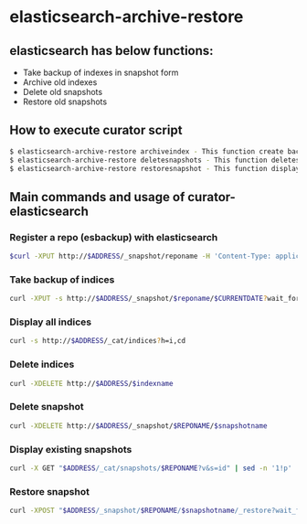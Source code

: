 # elasticsearch-archive-restore


## elasticsearch has below functions:
* Take backup of indexes in snapshot form
* Archive old indexes
* Delete old snapshots
* Restore old snapshots 

## How to execute curator script
```sh
$ elasticsearch-archive-restore archiveindex - This function create backup of indices and delete indices older than than user defined months
$ elasticsearch-archive-restore deletesnapshots - This function deletes snapshots older than user defined months
$ elasticsearch-archive-restore restoresnapshot - This function display all existing snapshots and restore elasticsearch to selected snapshot
```
## Main commands and usage of curator-elasticsearch

### Register a repo (esbackup) with elasticsearch 
```sh
$curl -XPUT http://$ADDRESS/_snapshot/reponame -H 'Content-Type: application/json' -d '{ "type": "fs", "settings": { "location": "/usr/share/elasticsearch/archive", "compress": true}}'
```
### Take backup of indices
```sh
curl -XPUT -s http://$ADDRESS/_snapshot/$reponame/$CURRENTDATE?wait_for_completion=true -H 'Content-Type: application/json' -d '{ "ignore_unavailable": true, "include_global_state": false }'
```
### Display all indices
```sh
curl -s http://$ADDRESS/_cat/indices?h=i,cd
```
### Delete indices
```sh
curl -XDELETE http://$ADDRESS/$indexname
```
### Delete snapshot
```sh
curl -XDELETE http://$ADDRESS/_snapshot/$REPONAME/$snapshotname
```
### Display existing snapshots
```sh
curl -X GET "$ADDRESS/_cat/snapshots/$REPONAME?v&s=id" | sed -n '1!p' 
```
### Restore snapshot
```sh
curl -XPOST "$ADDRESS/_snapshot/$REPONAME/$snapshotname/_restore?wait_for_completion=true"
```
